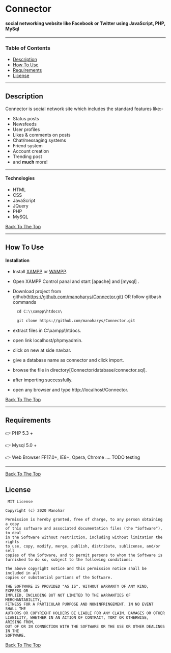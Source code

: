 # Connector
   #### social networking website like Facebook or Twitter using JavaScript, PHP, MySql 
   
---

### Table of Contents

- [Description](#description)
- [How To Use](#how-to-use)
- [Requirements](#requirements)
- [License](#license)


---

## Description

Connector is social network site which includes the standard features like:-
   - Status posts
   - Newsfeeds
   - User profiles
   - Likes & comments on posts
   - Chat/messaging systems
   - Friend system
   - Account creation
   - Trending post
   - and <strong>much</strong> more!
   
---   

#### Technologies

  - HTML
  - CSS
  - JavaScript
  - JQuery
  - PHP
  - MySQL

[Back To The Top](#connector)

---

## How To Use

#### Installation

 - Install <a href="https://www.apachefriends.org/index.html">XAMPP</a> or <a href="https://sourceforge.net/projects/wampserver/">WAMPP</a>.

 - Open XAMPP Control panal and start [apache] and [mysql] .

 - Download project from github(https://github.com/manoharys/Connector.git)
   OR follow gitbash commands

```html
     cd C:\\xampp\htdocs\

     git clone https://github.com/manoharys/Connector.git
```  
  - extract files in C:\xampp\htdocs.

  - open link localhost/phpmyadmin.
  
  - click on new at side navbar.

  - give a database name as connector and click import.

  - browse the file in directory[Connector/database/connector.sql].

  - after importing successfully.

  - open any browser and type http://localhost/Connector.
  
  

[Back To The Top](#connector)

---

## Requirements
  :point_right: PHP 5.3 +

  :point_right: Mysql 5.0 +

  :point_right: Web Browser FF17.0+, IE8+, Opera, Chrome .... TODO testing

---

 
[Back To The Top](#connector)
## License
     MIT License

    Copyright (c) 2020 Manohar

    Permission is hereby granted, free of charge, to any person obtaining a copy
    of this software and associated documentation files (the "Software"), to deal
    in the Software without restriction, including without limitation the rights
    to use, copy, modify, merge, publish, distribute, sublicense, and/or sell
    copies of the Software, and to permit persons to whom the Software is
    furnished to do so, subject to the following conditions:

    The above copyright notice and this permission notice shall be included in all
    copies or substantial portions of the Software.

    THE SOFTWARE IS PROVIDED "AS IS", WITHOUT WARRANTY OF ANY KIND, EXPRESS OR
    IMPLIED, INCLUDING BUT NOT LIMITED TO THE WARRANTIES OF MERCHANTABILITY,
    FITNESS FOR A PARTICULAR PURPOSE AND NONINFRINGEMENT. IN NO EVENT SHALL THE
    AUTHORS OR COPYRIGHT HOLDERS BE LIABLE FOR ANY CLAIM, DAMAGES OR OTHER
    LIABILITY, WHETHER IN AN ACTION OF CONTRACT, TORT OR OTHERWISE, ARISING FROM,
    OUT OF OR IN CONNECTION WITH THE SOFTWARE OR THE USE OR OTHER DEALINGS IN THE
    SOFTWARE.


[Back To The Top](#connector)
